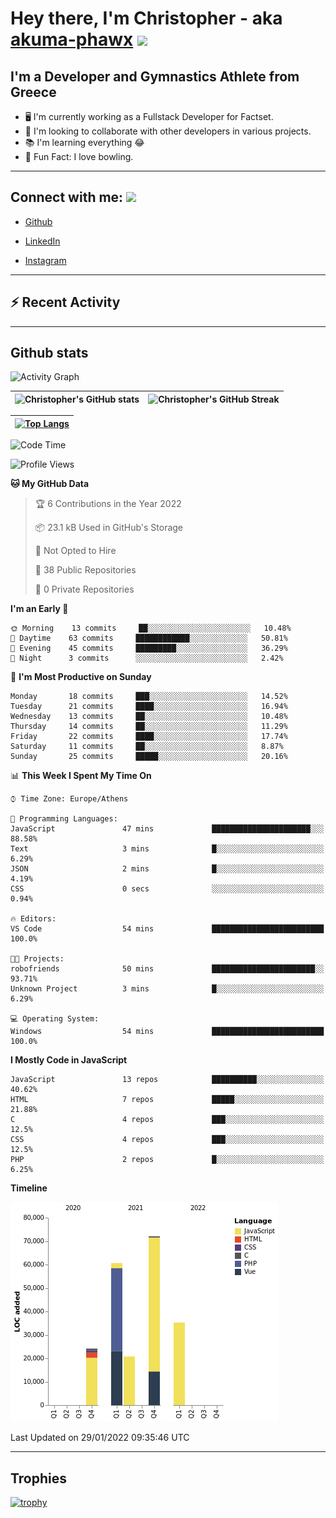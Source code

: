 # Hey there, I'm Christopher - aka [akuma-phawx](https://github.com/akuma-phawx) <img src = "https://raw.githubusercontent.com/MartinHeinz/MartinHeinz/master/wave.gif" width = 50px>

## I'm a Developer and Gymnastics Athlete from Greece

- 🖥️ I'm currently working as a Fullstack Developer for Factset.
- 🤲 I'm looking to collaborate with other developers in various projects.
- 📚 I'm learning everything 😂
- 🎳 Fun Fact: I love bowling.

---

## Connect with me: <img src='https://raw.githubusercontent.com/ShahriarShafin/ShahriarShafin/main/Assets/handshake.gif' width="100px">

- [Github](https://github.com/akuma-phawx)

- [LinkedIn](https://www.linkedin.com/in/christopher-vradis-3b9a68151/)

- [Instagram](https://www.instagram.com/chris.vrd_sw/)

---

## ⚡ Recent Activity

<!--START_SECTION:activity-->
<!--END_SECTION:activity-->

---

## Github stats

![Activity Graph](https://activity-graph.herokuapp.com/graph?username=akuma-phawx&theme=dracula)

| ![Christopher's GitHub stats](https://github-readme-stats.vercel.app/api?username=akuma-phawx&show_icons=true&theme=dracula) | ![Christopher's GitHub Streak](https://github-readme-streak-stats.herokuapp.com/?user=akuma-phawx&theme=dracula) |
| ---------------------------------------------------------------------------------------------------------------------------- | ---------------------------------------------------------------------------------------------------------------- |

| [![Top Langs](https://github-readme-stats.vercel.app/api/top-langs/?username=akuma-phawx&show_icons=true&theme=radical)](https://github.com/akuma-phawx/github-readme-stats) |
| ---------------------------------------------------------------------------------------------------------------------------------------------------------------------------- |

<!--START_SECTION:waka-->
![Code Time](http://img.shields.io/badge/Code%20Time-25%20hrs%2014%20mins-blue)

![Profile Views](http://img.shields.io/badge/Profile%20Views-0-blue)

**🐱 My GitHub Data** 

> 🏆 6 Contributions in the Year 2022
 > 
> 📦 23.1 kB Used in GitHub's Storage 
 > 
> 🚫 Not Opted to Hire
 > 
> 📜 38 Public Repositories 
 > 
> 🔑 0 Private Repositories  
 > 
**I'm an Early 🐤** 

```text
🌞 Morning    13 commits     ██░░░░░░░░░░░░░░░░░░░░░░░   10.48% 
🌆 Daytime    63 commits     ████████████░░░░░░░░░░░░░   50.81% 
🌃 Evening    45 commits     █████████░░░░░░░░░░░░░░░░   36.29% 
🌙 Night      3 commits      ░░░░░░░░░░░░░░░░░░░░░░░░░   2.42%

```
📅 **I'm Most Productive on Sunday** 

```text
Monday       18 commits     ███░░░░░░░░░░░░░░░░░░░░░░   14.52% 
Tuesday      21 commits     ████░░░░░░░░░░░░░░░░░░░░░   16.94% 
Wednesday    13 commits     ██░░░░░░░░░░░░░░░░░░░░░░░   10.48% 
Thursday     14 commits     ██░░░░░░░░░░░░░░░░░░░░░░░   11.29% 
Friday       22 commits     ████░░░░░░░░░░░░░░░░░░░░░   17.74% 
Saturday     11 commits     ██░░░░░░░░░░░░░░░░░░░░░░░   8.87% 
Sunday       25 commits     █████░░░░░░░░░░░░░░░░░░░░   20.16%

```


📊 **This Week I Spent My Time On** 

```text
⌚︎ Time Zone: Europe/Athens

💬 Programming Languages: 
JavaScript               47 mins             ██████████████████████░░░   88.58% 
Text                     3 mins              █░░░░░░░░░░░░░░░░░░░░░░░░   6.29% 
JSON                     2 mins              █░░░░░░░░░░░░░░░░░░░░░░░░   4.19% 
CSS                      0 secs              ░░░░░░░░░░░░░░░░░░░░░░░░░   0.94%

🔥 Editors: 
VS Code                  54 mins             █████████████████████████   100.0%

🐱‍💻 Projects: 
robofriends              50 mins             ███████████████████████░░   93.71% 
Unknown Project          3 mins              █░░░░░░░░░░░░░░░░░░░░░░░░   6.29%

💻 Operating System: 
Windows                  54 mins             █████████████████████████   100.0%

```

**I Mostly Code in JavaScript** 

```text
JavaScript               13 repos            ██████████░░░░░░░░░░░░░░░   40.62% 
HTML                     7 repos             █████░░░░░░░░░░░░░░░░░░░░   21.88% 
C                        4 repos             ███░░░░░░░░░░░░░░░░░░░░░░   12.5% 
CSS                      4 repos             ███░░░░░░░░░░░░░░░░░░░░░░   12.5% 
PHP                      2 repos             █░░░░░░░░░░░░░░░░░░░░░░░░   6.25%

```


**Timeline**

![Chart not found](https://raw.githubusercontent.com/akuma-phawx/akuma-phawx/main/charts/bar_graph.png) 


 Last Updated on 29/01/2022 09:35:46 UTC
<!--END_SECTION:waka-->

---

## Trophies

[![trophy](https://github-profile-trophy.vercel.app/?username=akuma-phawx&theme=onedark)](https://github.com/ryo-ma/github-profile-trophy)
